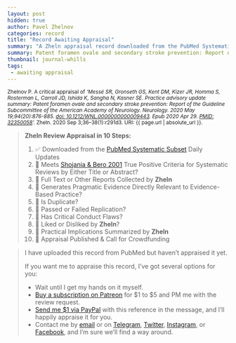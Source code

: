 ```yaml
---
layout: post
hidden: true
author: Pavel Zhelnov
categories: record
title: "Record Awaiting Appraisal"
summary: "A Zheln appraisal record downloaded from the PubMed Systematic Subset daily updates."
summary: Patent foramen ovale and secondary stroke prevention: Report of the Guideline Subcommittee of the American Academy of Neurology. Neurology. 2020 May 19;94(20):876-885. [doi: 10.1212/WNL.0000000000009443](https://doi.org/10.1212/WNL.0000000000009443). Epub 2020 Apr 29. [PMID: 32350058](https://pubmed.gov/32350058)’._ Zheln. 2020 Sep 3;36–38(1):r291d3. URI: {{ page.url | absolute_url }}.</small>
thumbnail: journal-whills
tags:
 - awaiting appraisal
---
```


<small id="citation">Zhelnov P. A critical appraisal of _‘Messé SR, Gronseth GS, Kent DM, Kizer JR, Homma S, Rosterman L, Carroll JD, Ishida K, Sangha N, Kasner SE. Practice advisory update summary: Patent foramen ovale and secondary stroke prevention: Report of the Guideline Subcommittee of the American Academy of Neurology. Neurology. 2020 May 19;94(20):876-885. [doi: 10.1212/WNL.0000000000009443](https://doi.org/10.1212/WNL.0000000000009443). Epub 2020 Apr 29. [PMID: 32350058](https://pubmed.gov/32350058)’._ Zheln. 2020 Sep 3;36–38(1):r291d3. URI: {{ page.url | absolute_url }}.</small>

> **Zheln Review Appraisal in 10 Steps:**
>
> 1. ✅ Downloaded from the [PubMed Systematic Subset](https://github.com/p1m-ortho/qs-global-ortho-search-queries/blob/global-sr-query/README.md) Daily Updates
> 2. 🔄 Meets [Shojania & Bero 2001](https://www.researchgate.net/publication/11820967_Taking_Advantage_of_the_Explosion_of_Systematic_Reviews_An_Efficient_MEDLINE_Search_Strategy) True Positive Criteria for Systematic Reviews by Either Title or Abstract?
> 3. 🔄 Full Text or Other Reports Collected by **Zheln**
> 4. 🔄 Generates Pragmatic Evidence Directly Relevant to Evidence-Based Practice?
> 5. 🔄 Is Duplicate?
> 6. 🔄 Passed or Failed Replication?
> 7. 🔄 Has Critical Conduct Flaws?
> 8. 🔄 Liked or Disliked by **Zheln**?
> 9. 🔄 Practical Implications Summarized by **Zheln**
> 10. 🔄 Appraisal Published & Call for Crowdfunding

> I have uploaded this record from PubMed but haven’t appraised it yet.
>
> If you want me to appraise this record, I’ve got several options for you:
> * Wait until I get my hands on it myself.
> * [Buy a subscription on Patreon](https://patreon.com/zheln) for $1 to $5 and PM me with the review request.
> * [Send me $1 via PayPal](https://paypal.me/pjelnov) with this reference in the message, and I’ll happily appraise it for you.
> * Contact me by [email](mailto:pavel@zheln.com) or on [Telegram](https://t.me/drzhelnov), [Twitter](https://twitter.com/drzhelnov), [Instagram](https://instagram.com/igzheln), or [Facebook](https://facebook.com/drzhelnov), and I’m sure we’ll find a way around.
